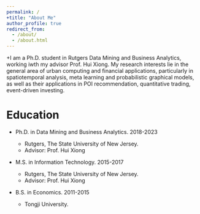 ```yaml
---
permalink: /
+title: "About Me"
author_profile: true
redirect_from: 
  - /about/
  - /about.html
---
```

+I am a Ph.D. student in Rutgers Data Mining and Business Analytics, working iwth my advisor Prof. Hui Xiong. My research interests lie in the general area of urban computing and financial applications, particularly in spatiotemporal analysis, meta learning and probabilistic graphical models, as well as their applications in POI recommendation, quantitative trading, event-driven investing.

Education 
======
* Ph.D. in Data Mining and Business Analytics. 2018-2023
  * Rutgers, The State University of New Jersey.
  * Advisor: Prof. Hui Xiong

* M.S. in Information Technology. 2015-2017
  * Rutgers, The State University of New Jersey.
  * Advisor: Prof. Hui Xiong

* B.S. in Economics. 2011-2015
  * Tongji University.
